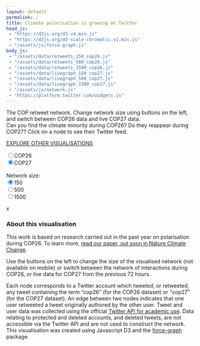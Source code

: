 ```yaml
---
layout: default
permalink: /
title: Climate polarisation is growing on Twitter
head_js:
 - "https://d3js.org/d3.v4.min.js"
 - "https://d3js.org/d3-scale-chromatic.v1.min.js"
 - "/assets/js/force-graph.js"
body_js:
 - "/assets/data/retweets_150_cop26.js"
 - "/assets/data/retweets_500_cop26.js"
 - "/assets/data/retweets_1500_cop26.js"
 - "/assets/data/livegraph_150_cop27.js"
 - "/assets/data/livegraph_500_cop27.js"
 - "/assets/data/livegraph_1500_cop27.js"
 - "/assets/js/network.js"
 - "https://platform.twitter.com/widgets.js"
---
```


<p class="text-center">
The COP retweet network. Change network size using buttons on the left, and switch between COP26 data and live COP27 data.<br/>
Can you find the climate minority during COP26? Do they reappear during COP27? Click on a node to see their Twitter feed.
</p>
<p class="text-center">
<a href="/visualisations">EXPLORE OTHER VISUALISATIONS</a>
</p>

<div class="controls small">
    <input name="cop" value="26"  onclick="LoadNetwork(26, -1)"  type="radio"><label for="26" >COP26</label><br/>
    <input name="cop" value="27"  onclick="LoadNetwork(27, -1)"  type="radio" checked><label for="27" >COP27</label><br/>
  <br/>
  <div class="hide-sm">
    Network size:<br/>
    <input name="nodes" value="150"  onclick="LoadNetwork(-1, 150 )"  type="radio" checked><label for="150" >150</label><br/>
    <input name="nodes" value="500"  onclick="LoadNetwork(-1, 500 )"  type="radio"><label for="500" >500</label><br/>
    <input name="nodes" value="1500" onclick="LoadNetwork(-1, 1500)"  type="radio"><label for="1500">1500</label><br/>
  </div>
  <p class="small" id="updated"></p>
</div>

<div id="graph">
</div>

<div id="panel" class="hide hide-sm">
  <a id="exit" onclick="ClosePanel()">x</a>
  <h3 id="panel_title"></h3>
  <div id="panel_content" class="text-center"></div>
</div>

### About this visualisation

This work is based on research carried out in the past year on polarisation during COP26. To learn more, <a href="/research">read our paper, out soon in Nature Climate Change</a>.

Use the buttons on the left to change the size of the visualised network (not available on mobile) or switch between the network of interactions during COP26, or live data for COP27 from the previous 72 hours.

Each node corresponds to a Twitter account which tweeted, or retweeted, any tweet containing the term “cop26” (for the COP26 dataset) or "cop27" (for the COP27 dataset). An edge between two nodes indicates that one user retweeted a tweet originally authored by the other user. Tweet and user data was collected using the official <a href="https://developer.twitter.com/en/products/twitter-api/academic-research">Twitter API for academic use</a>. Data relating to protected and deleted accounts, and deleted tweets, are not accessible via the Twitter API and are not used to construct the network. This visualisation was created using Javascript D3 and the <a target="_blank" href="https://github.com/vasturiano/force-graph">force-graph</a> package.



